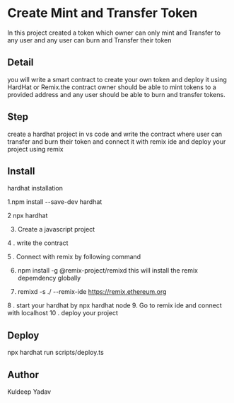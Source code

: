 
# Create Mint and Transfer Token 
In this project  created a token which owner can only mint and Transfer to any user and any user can burn and Transfer their token






## Detail
you will write a smart contract to create your own token and deploy it using HardHat or Remix.the contract owner should be able to mint tokens to a provided address and any user should be able to burn and transfer tokens.

## Step 
create a hardhat project in vs code and  write the contract where user can transfer and burn their token and connect it with remix ide and deploy your project using remix
## Install
hardhat installation

1.npm install --save-dev hardhat

2 npx hardhat 

3. Create a javascript project 

4 . write the contract 

5 . Connect with remix by following command

6. npm install -g @remix-project/remixd
this will install the remix depemdency globally

7. remixd -s ./ --remix-ide https://remix.ethereum.org

8 . start your hardhat by 
   npx hardhat node
9. Go to remix ide and connect with localhost
10 . deploy your project



## Deploy
npx hardhat run scripts/deploy.ts

## Author
Kuldeep Yadav